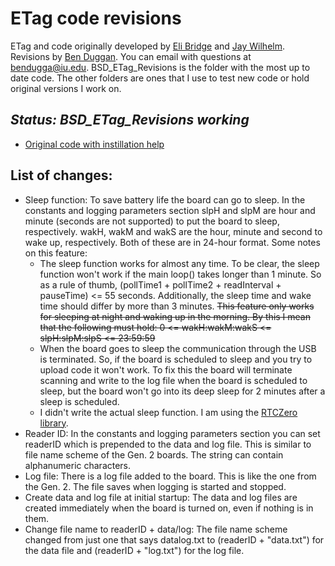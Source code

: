 # ETag code revisions
ETag and code originally developed by [Eli Bridge](https://github.com/Eli-S-Bridge) and [Jay Wilhelm](https://github.com/jaywilhelm).
Revisions by [Ben Duggan](https://github.com/BenSDuggan).  You can email with questions at [bendugga@iu.edu](mailto:bendugga@iu.edu).  BSD_ETag_Revisions is the folder with the most up to date code.  The other folders are ones that I use to test new code or hold original versions I work on.

## **_Status: BSD_ETag_Revisions working_**

* [Original code with instillation help](https://github.com/Eli-S-Bridge/ETAG_4095_Apr2018)

## List of changes:
* Sleep function: To save battery life the board can go to sleep.  In the constants and logging parameters section slpH and slpM are hour and minute (seconds are not supported) to put the board to sleep, respectively.  wakH, wakM and wakS are the hour, minute and second to wake up, respectively.  Both of these are in 24-hour format.  Some notes on this feature:
    * The sleep function works for almost any time.  To be clear, the sleep function won't work if the main loop() takes longer than 1 minute.  So as a rule of thumb, (pollTime1 + pollTime2 + readInterval + pauseTime) <= 55 seconds.  Additionally, the sleep time and wake time should differ by more than 3 minutes.  ~~This feature only works for sleeping at night and waking up in the morning.  By this I mean that the following must hold: 0 <= wakH:wakM:wakS <= slpH:slpM:slpS <= 23:59:59~~
    * When the board goes to sleep the communication through the USB is terminated.  So, if the board is scheduled to sleep and you try to upload code it won't work.  To fix this the board will terminate scanning and write to the log file when the board is scheduled to sleep, but the board won't go into its deep sleep for 2 minutes after a sleep is scheduled.
   * I didn't write the actual sleep function.  I am using the [RTCZero library](https://www.arduino.cc/en/Reference/RTC).
* Reader ID: In the constants and logging parameters section you can set readerID which is prepended to the data and log file.  This is similar to file name scheme of the Gen. 2 boards.  The string can contain alphanumeric characters.
* Log file: There is a log file added to the board.  This is like the one from the Gen. 2.  The file saves when logging is started and stopped.
* Create data and log file at initial startup:  The data and log files are created immediately when the board is turned on, even if nothing is in them.
* Change file name to readerID + data/log: The file name scheme changed from just one that says datalog.txt to (readerID + "data.txt") for the data file and (readerID + "log.txt") for the log file.
